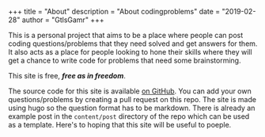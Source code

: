 +++
title = "About"
description = "About codingproblems"
date = "2019-02-28"
author = "GtlsGamr"
+++

This is a personal project that aims to be a place where people can post coding questions/problems that they need solved and get answers for them. It also acts as a place for people looking to hone their skills where they will get a chance to write code for problems that need some brainstorming.

This site is free, ***free as in freedom***.

The source code for this site is available [on GitHub](https://github.com/gtlsgamr/codingproblems). You can add your own questions/problems by creating a pull request on this repo. The site is made using hugo so the question format has to be markdown. There is already an  example post in the `content/post` directory of the repo which can be used as a template. Here's to hoping that this site will be useful to poeple. 
